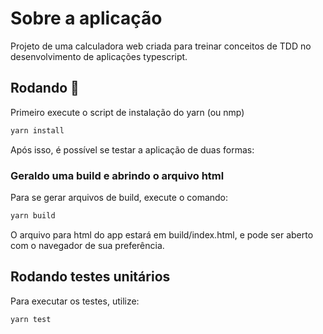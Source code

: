 # Sobre a aplicação

Projeto de uma calculadora web criada para treinar conceitos de TDD no desenvolvimento de aplicações typescript.

## Rodando 🚀

Primeiro execute o script de instalação do yarn (ou nmp)

```bash
yarn install
```

Após isso, é possível se testar a aplicação de duas formas:

<!-- ### Utilizando o webpack-dev-server (Not working yet)

Para rodar a aplicação em `http://localhost:9000`, execute:

```bash
yarn dev
```

As configurações de porta podem ser alteradas no arquivo `webpack.config.js`. -->

### Geraldo uma build e abrindo o arquivo html

Para se gerar arquivos de build, execute o comando:

```bash
yarn build
```

O arquivo para html do app estará em build/index.html, e pode ser aberto com o navegador de sua preferência.

## Rodando testes unitários

Para executar os testes, utilize:

```bash
yarn test
```
